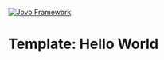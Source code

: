 [![Jovo Framework](https://www.jovo.tech/downloads/jovo-header.png)](https://www.jovo.tech)

# Template: Hello World